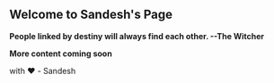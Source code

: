 ## Welcome to Sandesh's Page

**People linked by destiny will always find each other.
--The Witcher**

**More content coming soon**


with ❤️ - Sandesh

